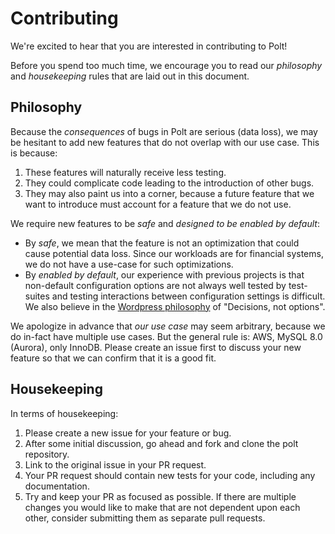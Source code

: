 # Contributing

We're excited to hear that you are interested in contributing to Polt!

Before you spend too much time, we encourage you to read our _philosophy_ and _housekeeping_ rules that are laid out in this document.

## Philosophy

Because the _consequences_ of bugs in Polt are serious (data loss), we may be hesitant to add new features that do not overlap with our use case. This is because:

1. These features will naturally receive less testing.
2. They could complicate code leading to the introduction of other bugs.
3. They may also paint us into a corner, because a future feature that we want to introduce must account for a feature that we do not use.

We require new features to be _safe_ and _designed to be enabled by default_:

* By _safe_, we mean that the feature is not an optimization that could cause potential data loss. Since our workloads are for financial systems, we do not have a use-case for such optimizations.
* By _enabled by default_, our experience with previous projects is that non-default configuration options are not always well tested by test-suites and testing interactions between configuration settings is difficult. We also believe in the [Wordpress philosophy](https://wordpress.org/about/philosophy/) of "Decisions, not options".

We apologize in advance that _our use case_ may seem arbitrary, because we do in-fact have multiple use cases. But the general rule is: AWS, MySQL 8.0 (Aurora), only InnoDB. Please create an issue first to discuss your new feature so that we can confirm that it is a good fit.

## Housekeeping

In terms of housekeeping:

1. Please create a new issue for your feature or bug.
2. After some initial discussion, go ahead and fork and clone the polt repository.
3. Link to the original issue in your PR request.
4. Your PR request should contain new tests for your code, including any documentation.
5. Try and keep your PR as focused as possible. If there are multiple changes you would like to make that are not dependent upon each other, consider submitting them as separate pull requests.
